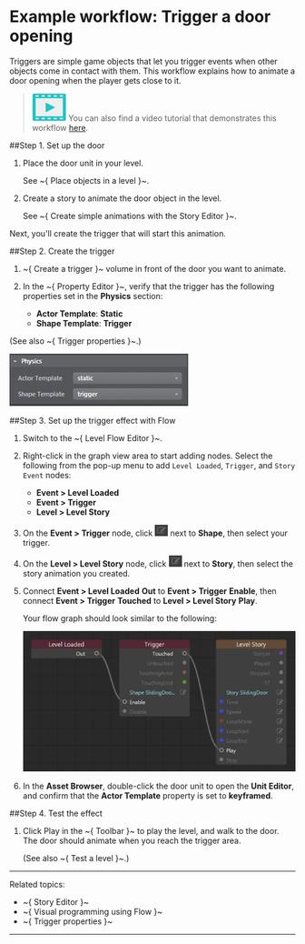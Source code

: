 # Example workflow: Trigger a door opening

Triggers are simple game objects that let you trigger events when other objects come in contact with them. This workflow explains how to animate a door opening when the player gets close to it.

> ![](../../images/icon_video.png) You can also find a video tutorial that demonstrates this workflow [here](http://area.autodesk.com/learning/trigger-a-door-opening).

##Step 1. Set up the door

1. Place the door unit in your level.

	See ~{ Place objects in a level }~.

2. Create a story to animate the door object in the level.

	See ~{ Create simple animations with the Story Editor }~.

Next, you'll create the trigger that will start this animation.

##Step 2. Create the trigger

1. ~{ Create a trigger }~ volume in front of the door you want to animate.
2. In the ~{ Property Editor }~, verify that the trigger has the following properties set in the **Physics** section:

	-	**Actor Template**: **Static**
	-	**Shape Template**: **Trigger**

 (See also ~{ Trigger properties }~.)

![](../../images/eg_trigger_props.png)

##Step 3. Set up the trigger effect with Flow

1. Switch to the ~{ Level Flow Editor }~.

2. Right-click in the graph view area to start adding nodes. Select the following from the pop-up menu to add `Level Loaded`, `Trigger`, and `Story Event` nodes:

	-	**Event > Level Loaded**
	-	**Event > Trigger**
	-	**Level > Level Story**

3. On the **Event > Trigger** node, click ![](../../images/icon_flowPencil.png) next to **Shape**, then select your trigger.

4. On the **Level > Level Story** node, click ![](../../images/icon_flowPencil.png) next to **Story**, then select the story animation you created.

5. Connect **Event > Level Loaded** **Out** to **Event > Trigger** **Enable**, then connect **Event > Trigger** **Touched** to **Level > Level Story** **Play**.

	Your flow graph should look similar to the following:

	![](../../images/eg_trigger_flow.png)

3. In the **Asset Browser**, double-click the door unit to open the **Unit Editor**, and confirm that the **Actor Template** property is set to **keyframed**.

##Step 4. Test the effect

1. Click Play in the ~{ Toolbar }~ to play the level, and walk to the door.
	The door should animate when you reach the trigger area.

	(See also ~{ Test a level }~.)

---
Related topics:
-	~{ Story Editor }~
-	~{ Visual programming using Flow }~
-	~{ Trigger properties }~
---
